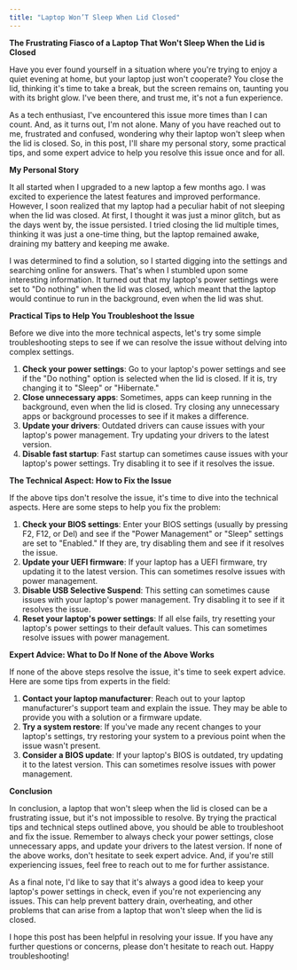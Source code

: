 ```yaml
---
title: "Laptop Won’T Sleep When Lid Closed"
---
```


**The Frustrating Fiasco of a Laptop That Won't Sleep When the Lid is Closed**

Have you ever found yourself in a situation where you're trying to enjoy a quiet evening at home, but your laptop just won't cooperate? You close the lid, thinking it's time to take a break, but the screen remains on, taunting you with its bright glow. I've been there, and trust me, it's not a fun experience.

As a tech enthusiast, I've encountered this issue more times than I can count. And, as it turns out, I'm not alone. Many of you have reached out to me, frustrated and confused, wondering why their laptop won't sleep when the lid is closed. So, in this post, I'll share my personal story, some practical tips, and some expert advice to help you resolve this issue once and for all.

**My Personal Story**

It all started when I upgraded to a new laptop a few months ago. I was excited to experience the latest features and improved performance. However, I soon realized that my laptop had a peculiar habit of not sleeping when the lid was closed. At first, I thought it was just a minor glitch, but as the days went by, the issue persisted. I tried closing the lid multiple times, thinking it was just a one-time thing, but the laptop remained awake, draining my battery and keeping me awake.

I was determined to find a solution, so I started digging into the settings and searching online for answers. That's when I stumbled upon some interesting information. It turned out that my laptop's power settings were set to "Do nothing" when the lid was closed, which meant that the laptop would continue to run in the background, even when the lid was shut.

**Practical Tips to Help You Troubleshoot the Issue**

Before we dive into the more technical aspects, let's try some simple troubleshooting steps to see if we can resolve the issue without delving into complex settings.

1. **Check your power settings**: Go to your laptop's power settings and see if the "Do nothing" option is selected when the lid is closed. If it is, try changing it to "Sleep" or "Hibernate."
2. **Close unnecessary apps**: Sometimes, apps can keep running in the background, even when the lid is closed. Try closing any unnecessary apps or background processes to see if it makes a difference.
3. **Update your drivers**: Outdated drivers can cause issues with your laptop's power management. Try updating your drivers to the latest version.
4. **Disable fast startup**: Fast startup can sometimes cause issues with your laptop's power settings. Try disabling it to see if it resolves the issue.

**The Technical Aspect: How to Fix the Issue**

If the above tips don't resolve the issue, it's time to dive into the technical aspects. Here are some steps to help you fix the problem:

1. **Check your BIOS settings**: Enter your BIOS settings (usually by pressing F2, F12, or Del) and see if the "Power Management" or "Sleep" settings are set to "Enabled." If they are, try disabling them and see if it resolves the issue.
2. **Update your UEFI firmware**: If your laptop has a UEFI firmware, try updating it to the latest version. This can sometimes resolve issues with power management.
3. **Disable USB Selective Suspend**: This setting can sometimes cause issues with your laptop's power management. Try disabling it to see if it resolves the issue.
4. **Reset your laptop's power settings**: If all else fails, try resetting your laptop's power settings to their default values. This can sometimes resolve issues with power management.

**Expert Advice: What to Do If None of the Above Works**

If none of the above steps resolve the issue, it's time to seek expert advice. Here are some tips from experts in the field:

1. **Contact your laptop manufacturer**: Reach out to your laptop manufacturer's support team and explain the issue. They may be able to provide you with a solution or a firmware update.
2. **Try a system restore**: If you've made any recent changes to your laptop's settings, try restoring your system to a previous point when the issue wasn't present.
3. **Consider a BIOS update**: If your laptop's BIOS is outdated, try updating it to the latest version. This can sometimes resolve issues with power management.

**Conclusion**

In conclusion, a laptop that won't sleep when the lid is closed can be a frustrating issue, but it's not impossible to resolve. By trying the practical tips and technical steps outlined above, you should be able to troubleshoot and fix the issue. Remember to always check your power settings, close unnecessary apps, and update your drivers to the latest version. If none of the above works, don't hesitate to seek expert advice. And, if you're still experiencing issues, feel free to reach out to me for further assistance.

As a final note, I'd like to say that it's always a good idea to keep your laptop's power settings in check, even if you're not experiencing any issues. This can help prevent battery drain, overheating, and other problems that can arise from a laptop that won't sleep when the lid is closed.

I hope this post has been helpful in resolving your issue. If you have any further questions or concerns, please don't hesitate to reach out. Happy troubleshooting!